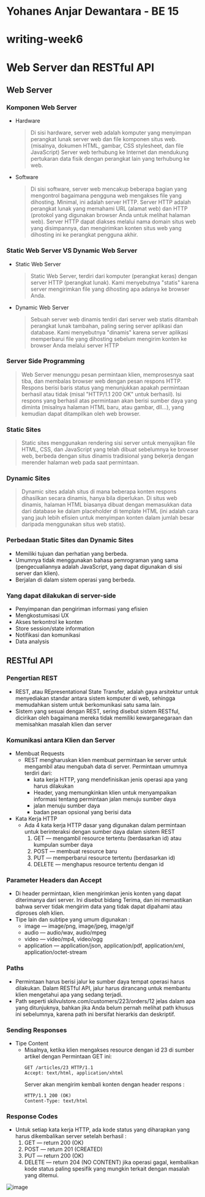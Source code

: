 # Yohanes Anjar Dewantara - BE 15
# writing-week6

# Web Server dan RESTful API

## Web Server
### Komponen Web Server
- Hardware
  > Di sisi hardware, server web adalah komputer yang menyimpan perangkat lunak server web dan file komponen situs web. (misalnya, dokumen HTML, gambar, CSS stylesheet, dan file JavaScript) Server web terhubung ke Internet dan mendukung pertukaran data fisik dengan perangkat lain yang terhubung ke web.
- Software
  > Di sisi software, server web mencakup beberapa bagian yang mengontrol bagaimana pengguna web mengakses file yang dihosting. Minimal, ini adalah server HTTP. Server HTTP adalah perangkat lunak yang memahami URL (alamat web) dan HTTP (protokol yang digunakan browser Anda untuk melihat halaman web). Server HTTP dapat diakses melalui nama domain situs web yang disimpannya, dan mengirimkan konten situs web yang dihosting ini ke perangkat pengguna akhir.
### Static Web Server VS Dynamic Web Server
- Static Web Server
  > Static Web Server, terdiri dari komputer (perangkat keras) dengan server HTTP (perangkat lunak). Kami menyebutnya "statis" karena server mengirimkan file yang dihosting apa adanya ke browser Anda.
- Dynamic Web Server
  > Sebuah server web dinamis terdiri dari server web statis ditambah perangkat lunak tambahan, paling sering server aplikasi dan database. Kami menyebutnya "dinamis" karena server aplikasi memperbarui file yang dihosting sebelum mengirim konten ke browser Anda melalui server HTTP
### Server Side Programming
>Web Server menunggu pesan permintaan klien, memprosesnya saat tiba, dan membalas browser web dengan pesan respons HTTP. Respons berisi baris status yang menunjukkan apakah permintaan berhasil atau tidak (misal "HTTP/1.1 200 OK" untuk berhasil). Isi respons yang berhasil atas permintaan akan berisi sumber daya yang diminta (misalnya halaman HTML baru, atau gambar, dll...), yang kemudian dapat ditampilkan oleh web browser.
### Static Sites
> Static sites menggunakan rendering sisi server untuk menyajikan file HTML, CSS, dan JavaScript yang telah dibuat sebelumnya ke browser web, berbeda dengan situs dinamis tradisional yang bekerja dengan merender halaman web pada saat permintaan.
### Dynamic Sites
> Dynamic sites adalah situs di mana beberapa konten respons dihasilkan secara dinamis, hanya bila diperlukan. Di situs web dinamis, halaman HTML biasanya dibuat dengan memasukkan data dari database ke dalam placeholder di template HTML (ini adalah cara yang jauh lebih efisien untuk menyimpan konten dalam jumlah besar daripada menggunakan situs web statis).
### Perbedaan Static Sites dan Dynamic Sites
- Memiliki tujuan dan perhatian yang berbeda.
- Umumnya tidak menggunakan bahasa pemrograman yang sama (pengecualiannya adalah JavaScript, yang dapat digunakan di sisi server dan klien).
- Berjalan di dalam sistem operasi yang berbeda.
### Yang dapat dilakukan di server-side
- Penyimpanan dan pengiriman informasi yang efisien
- Mengkostumisasi UX
- Akses terkontrol ke konten
- Store session/state information
- Notifikasi dan komunikasi
- Data analysis

## RESTful API
### Pengertian REST
- REST, atau REpresentational State Transfer, adalah gaya arsitektur untuk menyediakan standar antara sistem komputer di web, sehingga memudahkan sistem untuk berkomunikasi satu sama lain.
- Sistem yang sesuai dengan REST, sering disebut sistem RESTful, dicirikan oleh bagaimana mereka tidak memiliki kewarganegaraan dan memisahkan masalah klien dan server
### Komunikasi antara Klien dan Server
- Membuat Requests
  - REST mengharuskan klien membuat permintaan ke server untuk mengambil atau mengubah data di server. Permintaan umumnya terdiri dari:
    - kata kerja HTTP, yang mendefinisikan jenis operasi apa yang harus dilakukan
    - Header, yang memungkinkan klien untuk menyampaikan informasi tentang permintaan jalan menuju sumber daya
    - jalan menuju sumber daya
    - badan pesan opsional yang berisi data
- Kata Kerja HTTP
  - Ada 4 kata kerja HTTP dasar yang digunakan dalam permintaan untuk berinteraksi dengan sumber daya dalam sistem REST
    1. GET — mengambil resource tertentu (berdasarkan id) atau kumpulan sumber daya
    2. POST — membuat resource baru
    3. PUT — memperbarui resource tertentu (berdasarkan id)
    4. DELETE — menghapus resource tertentu dengan id
### Parameter Headers dan Accept
- Di header permintaan, klien mengirimkan jenis konten yang dapat diterimanya dari server. Ini disebut bidang Terima, dan ini memastikan bahwa server tidak mengirim data yang tidak dapat dipahami atau diproses oleh klien.
- Tipe lain dan subtipe yang umum digunakan :
  - image — image/png, image/jpeg, image/gif
  - audio — audio/wav, audio/mpeg
  - video — video/mp4, video/ogg
  - application — application/json, application/pdf, application/xml, application/octet-stream
### Paths
- Permintaan harus berisi jalur ke sumber daya tempat operasi harus dilakukan. Dalam RESTful API, jalur harus dirancang untuk membantu klien mengetahui apa yang sedang terjadi.
- Path seperti skilvulstore.com/customers/223/orders/12 jelas dalam apa yang ditunjuknya, bahkan jika Anda belum pernah melihat path khusus ini sebelumnya, karena path ini bersifat hierarkis dan deskriptif.
### Sending Responses
- Tipe Content
  - Misalnya, ketika klien mengakses resource dengan id 23 di sumber artikel dengan Permintaan GET ini:
    ```
    GET /articles/23 HTTP/1.1
    Accept: text/html, application/xhtml
    ```
    Server akan mengirim kembali konten dengan header respons :
    ```
    HTTP/1.1 200 (OK)
    Content-Type: text/html
    ```
### Response Codes
- Untuk setiap kata kerja HTTP, ada kode status yang diharapkan yang harus dikembalikan server setelah berhasil :
  1. GET — return 200 (OK)
  2. POST — return 201 (CREATED)
  3. PUT — return 200 (OK)
  4. DELETE — return 204 (NO CONTENT) jika operasi gagal, kembalikan kode status paling spesifik yang mungkin terkait dengan masalah yang ditemui.

![image](https://user-images.githubusercontent.com/100120189/198830026-d6280164-ebb4-49fe-9716-19660397b21e.png)
